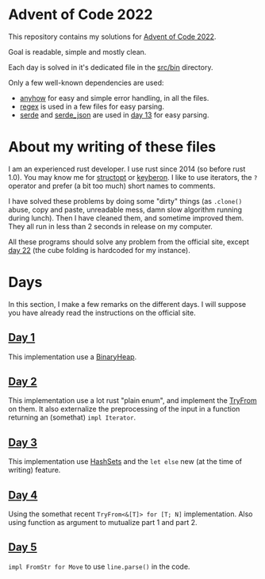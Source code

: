 # Advent of Code 2022

This repository contains my solutions for [Advent of Code
2022](https://adventofcode.com/2022/).

Goal is readable, simple and mostly clean.

Each day is solved in it's dedicated file in the [src/bin](src/bin/)
directory.

Only a few well-known dependencies are used:
* [anyhow](https://crates.io/crates/anyhow) for easy and simple error
  handling, in all the files.
* [regex](https://crates.io/crates/regex) is used in a few files for
  easy parsing.
* [serde](https://crates.io/crates/serde) and
  [serde\_json](https://crates.io/crates/serde_json) are used in
  [day 13](src/bin/13.rs) for easy parsing.

# About my writing of these files

I am an experienced rust developer. I use rust since 2014 (so before
rust 1.0). You may know me for
[structopt](https://github.com/TeXitoi/structopt) or
[keyberon](https://github.com/TeXitoi/keyberon). I like to use
iterators, the `?` operator and prefer (a bit too much) short names to
comments.

I have solved these problems by doing some "dirty" things (as
`.clone()` abuse, copy and paste, unreadable mess, damn slow algorithm
running during lunch). Then I have cleaned them, and sometime improved
them. They all run in less than 2 seconds in release on my computer.

All these programs should solve any problem from the official site,
except [day 22](src/bin/22.rs) (the cube folding is hardcoded for my
instance).

# Days

In this section, I make a few remarks on the different days. I will
suppose you have already read the instructions on the official site.

## [Day 1](src/bin/01.rs)

This implementation use a
[BinaryHeap](https://doc.rust-lang.org/stable/std/collections/struct.BinaryHeap.html).

## [Day 2](src/bin/02.rs)

This implementation use a lot rust "plain enum", and implement the
[TryFrom](https://doc.rust-lang.org/stable/std/convert/trait.TryFrom.html)
on them. It also externalize the preprocessing of the input in a
function returning an (somethat) `impl Iterator`.

## [Day 3](src/bin/03.rs)

This implementation use
[HashSets](https://doc.rust-lang.org/stable/std/collections/struct.HashSet.html)
and the `let else` new (at the time of writing) feature.

## [Day 4](src/bin/04.rs)

Using the somethat recent `TryFrom<&[T]> for [T; N]`
implementation. Also using function as argument to mutualize part 1
and part 2.

## [Day 5](src/bin/05.rs)

`impl FromStr for Move` to use `line.parse()` in the code.

